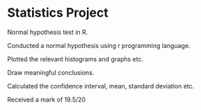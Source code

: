 # Statistics Project
Normal hypothesis test in R.

Conducted a normal hypothesis using r programming language. 

Plotted the relevant histograms and graphs etc. 

Draw meaningful conclusions. 

Calculated the confidence interval, mean, standard deviation etc.

Received a mark of 19.5/20
